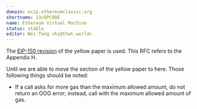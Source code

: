 ```yaml
---
domain: ecip.ethereumclassic.org
shortname: 13/OPCODE
name: Ethereum Virtual Machine
status: stable
editor: Wei Tang <hi@that.world>
---
```


The [EIP-150 revision](http://gavwood.com/paper.pdf) of the yellow
paper is used. This RFC refers to the Appendix H.

Until we are able to move the section of the yellow paper to
here. Those following things should be noted:

* If a call asks for more gas than the maximum allowed amount, do not
  return an OOG error; instead, call with the maximum allowed amount
  of gas.
